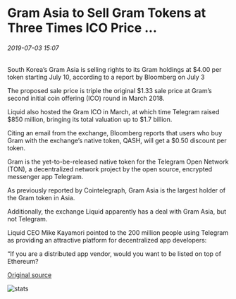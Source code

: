 # Gram Asia to Sell Gram Tokens at Three Times ICO Price ...

###### 2019-07-03 15:07

South Korea’s Gram Asia is selling rights to its Gram holdings at $4.00 per token starting July 10, according to a report by Bloomberg on July 3

The proposed sale price is triple the original $1.33 sale price at Gram’s second initial coin offering (ICO) round in March 2018.

Liquid also hosted the Gram ICO in March, at which time Telegram raised $850 million, bringing its total valuation up to $1.7 billion.

Citing an email from the exchange, Bloomberg reports that users who buy Gram with the exchange’s native token, QASH, will get a $0.50 discount per token.

Gram is the yet-to-be-released native token for the Telegram Open Network (TON), a decentralized network project by the open source, encrypted messenger app Telegram.

As previously reported by Cointelegraph, Gram Asia is the largest holder of the Gram token in Asia.

Additionally, the exchange Liquid apparently has a deal with Gram Asia, but not Telegram.

Liquid CEO Mike Kayamori pointed to the 200 million people using Telegram as providing an attractive platform for decentralized app developers:

“If you are a distributed app vendor, would you want to be listed on top of Ethereum?

[Original source](https://cointelegraph.com/news/gram-asia-to-sell-gram-tokens-at-three-times-ico-price)

![stats](https://c.statcounter.com/11760860/0/a89fa40b/1/ "stats")